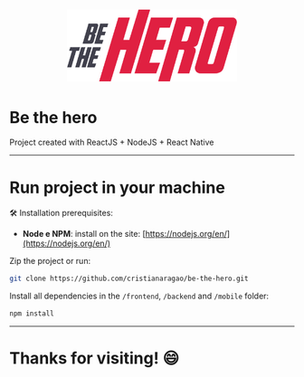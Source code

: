 <h1 align="center">
  <img src="/frontend/src/assets/logo.svg" alt="Be the Hero" title="Be the Hero" width="300">
</h1>

# Be the hero

Project created with ReactJS + NodeJS + React Native

<hr/>

# Run project in your machine

🛠 Installation prerequisites:

* **Node e NPM**: install on the site: [https://nodejs.org/en/](https://nodejs.org/en/)

Zip the project or run:

```bash
git clone https://github.com/cristianaragao/be-the-hero.git
```

Install all dependencies in the `/frontend`, `/backend` and `/mobile` folder:

```bash
npm install
```

<hr>

# Thanks for visiting! :smile:

